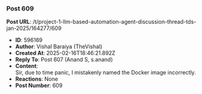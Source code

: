 ### Post 609
**Post URL**: /t/project-1-llm-based-automation-agent-discussion-thread-tds-jan-2025/164277/609
- **ID**: 596169
- **Author**: Vishal Baraiya (TheVishal)
- **Created At**: 2025-02-16T18:46:21.892Z
- **Reply To**: Post 607 (Anand S, s.anand)
- **Content**:  
  Sir, due to time panic, I mistakenly named the Docker image incorrectly.
- **Reactions**: None
- **Post Number**: 609


